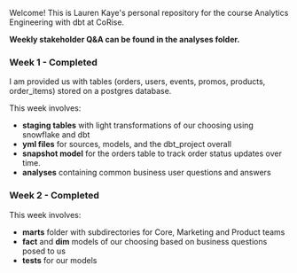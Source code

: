 Welcome! This is Lauren Kaye's personal repository for the course Analytics Engineering with dbt at CoRise.

**Weekly stakeholder Q&A can be found in the analyses folder.**

### Week 1 - Completed

I am provided us with tables (orders, users, events, promos, products, order_items) stored on a postgres database.

This week involves:
- **staging tables** with light transformations of our choosing using snowflake and dbt
- **yml files** for sources, models, and the dbt_project overall
- **snapshot model** for the orders table to track order status updates over time.
- **analyses** containing common business user questions and answers

### Week 2 - Completed

This week involves:
- **marts** folder with subdirectories for Core, Marketing and Product teams
- **fact** and **dim** models of our choosing based on business questions posed to us
- **tests** for our models
